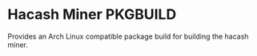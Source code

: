# Hacash Miner PKGBUILD
Provides an Arch Linux compatible package build for building the hacash miner.
